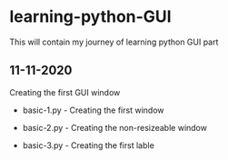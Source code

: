 # learning-python-GUI
This will contain my journey of learning python GUI part

## 11-11-2020 
Creating the first GUI window

- basic-1.py - Creating the first window
- basic-2.py - Creating the non-resizeable window

- basic-3.py - Creating the first lable